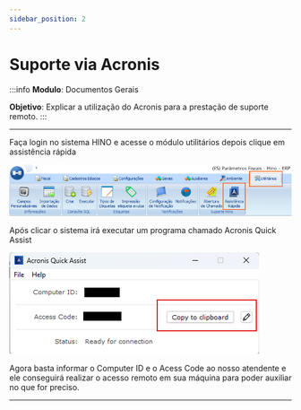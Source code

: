 ```yaml
---
sidebar_position: 2
---
```


# Suporte via Acronis

:::info
**Modulo**: Documentos Gerais

**Objetivo**: Explicar a utilização do Acronis para a prestação de suporte remoto.
:::

---

Faça login no sistema HINO e acesse o módulo utilitários depois clique em assistência rápida

![image.png](../img/suporte-acronis/suporte-acronis.png)

Após clicar o sistema irá executar um programa chamado Acronis Quick Assist

![image.png](../img/suporte-acronis/suporte-acronis-1.png)

Agora basta informar o Computer ID e o Acess Code ao nosso atendente e ele conseguirá realizar o acesso remoto em sua máquina para poder auxiliar no que for preciso.

---
